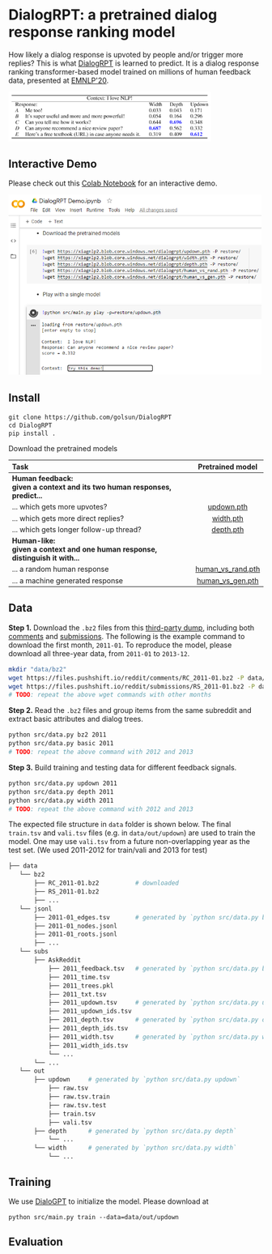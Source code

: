 # DialogRPT: a pretrained dialog response ranking model

How likely a dialog response is upvoted by people and/or trigger more replies? This is what [DialogRPT](arxiv) is learned to predict.
It is a dialog response ranking transformer-based model trained on millions of human feedback data, presented at [EMNLP'20](https://2020.emnlp.org/).

<img src="doc/example.PNG" width="400">

## Interactive Demo

Please check out this [Colab Notebook](colab) for an interactive demo.

<img src="doc/demo.PNG" width="500">

## Install

```
git clone https://github.com/golsun/DialogRPT
cd DialogRPT
pip install .
```
Download the pretrained models

| Task     | Pretrained model |
| :------------- | :-----------: |
| **Human feedback: <br> given a context and its two human responses, predict...**|     |
|  ... which gets more upvotes? | [updown.pth](https://xiagnlp2.blob.core.windows.net/dialogrpt/updown.pth) |
| ... which gets more direct replies? | [width.pth](https://xiagnlp2.blob.core.windows.net/dialogrpt/width.pth) |
|  ... which gets longer follow-up thread? | [depth.pth](https://xiagnlp2.blob.core.windows.net/dialogrpt/depth.pth) |
| **Human-like: <br> given a context and one human response, distinguish it with...** |    |
| ... a random human response | [human_vs_rand.pth](https://xiagnlp2.blob.core.windows.net/dialogrpt/human_vs_rand.pth) |
| ... a machine generated response | [human_vs_gen.pth](https://xiagnlp2.blob.core.windows.net/dialogrpt/human_vs_gen.pth) |


## Data

**Step 1.** Download the `.bz2` files from this [third-party dump](https://files.pushshift.io/reddit/), including both [comments](https://files.pushshift.io/reddit/comments/) and [submissions](https://files.pushshift.io/reddit/submissions/). The following is the example command to download the first month, `2011-01`. To reproduce the model, please download all three-year data, from `2011-01` to `2013-12`.
```bash
mkdir "data/bz2"
wget https://files.pushshift.io/reddit/comments/RC_2011-01.bz2 -P data/bz2
wget https://files.pushshift.io/reddit/submissions/RS_2011-01.bz2 -P data/bz2
# TODO: repeat the above wget commands with other months
```
**Step 2.** Read the `.bz2` files and group items from the same subreddit and extract basic attributes and dialog trees.
```bash
python src/data.py bz2 2011
python src/data.py basic 2011
# TODO: repeat the above command with 2012 and 2013
```
**Step 3.** Build training and testing data for different feedback signals. 
```bash
python src/data.py updown 2011
python src/data.py depth 2011
python src/data.py width 2011
# TODO: repeat the above command with 2012 and 2013
```
The expected file structure in `data` folder is shown below.
The final `train.tsv` and `vali.tsv` files (e.g. in `data/out/updown`) are used to train the model. One may use `vali.tsv` from a future non-overlapping year as the test set. (We used 2011-2012 for train/vali and 2013 for test)


```bash
├── data
   └── bz2
       ├── RC_2011-01.bz2          # downloaded
       ├── RS_2011-01.bz2
       ├── ...
   └── jsonl
       ├── 2011-01_edges.tsv       # generated by `python src/data.py bz2`
       ├── 2011-01_nodes.jsonl
       ├── 2011-01_roots.jsonl
       ├── ...
   └── subs
       ├── AskReddit
           ├── 2011_feedback.tsv   # generated by `python src/data.py basic`
           ├── 2011_time.tsv
           ├── 2011_trees.pkl
           ├── 2011_txt.tsv
           ├── 2011_updown.tsv     # generated by `python src/data.py updown`
           ├── 2011_updown_ids.tsv
           ├── 2011_depth.tsv      # generated by `python src/data.py depth`
           ├── 2011_depth_ids.tsv
           ├── 2011_width.tsv      # generated by `python src/data.py width`
           ├── 2011_width_ids.tsv
           └── ...
       └── ...
   └── out
       ├── updown     # generated by `python src/data.py updown`
           ├── raw.tsv
           ├── raw.tsv.train
           ├── raw.tsv.test
           ├── train.tsv
           ├── vali.tsv
       ├── depth      # generated by `python src/data.py depth`
           └── ...
       └── width      # generated by `python src/data.py width`
           └── ...
```

## Training
We use [DialoGPT](https://github.com/microsoft/DialoGPT) to initialize the model. Please download at
```
python src/main.py train --data=data/out/updown
```


## Evaluation

